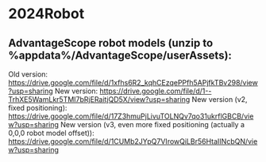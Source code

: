# 2024Robot

## AdvantageScope robot models (unzip to %appdata%/AdvantageScope/userAssets):
Old version: https://drive.google.com/file/d/1xfhs6R2_kqhCEzqePPfh5APjfkTBv298/view?usp=sharing
New version: https://drive.google.com/file/d/1--TrhXE5WamLkr5TMI7bRjERaitjQD5X/view?usp=sharing
New version (v2, fixed positioning): https://drive.google.com/file/d/17Z3hmuPjLivuTOLNQv7qo31ukrflGBCB/view?usp=sharing
New version (v3, even more fixed positioning (actually a 0,0,0 robot model offset)): https://drive.google.com/file/d/1CUMb2JYpQ7VIrowQiLBr56HtaIINcbQN/view?usp=sharing